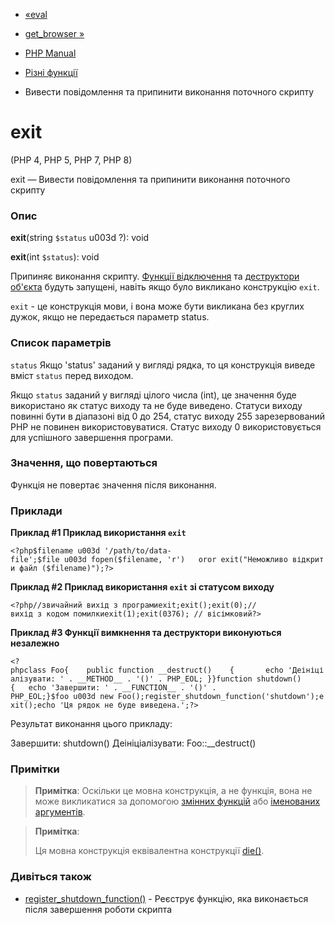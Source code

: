 - [«eval](function.eval.md)
- [get_browser »](function.get-browser.md)

- [PHP Manual](index.md)
- [Різні функції](ref.misc.md)
- Вивести повідомлення та припинити виконання поточного скрипту

# exit

(PHP 4, PHP 5, PHP 7, PHP 8)

exit — Вивести повідомлення та припинити виконання поточного скрипту

### Опис

**exit**(string `$status` u003d ?): void

**exit**(int `$status`): void

Припиняє виконання скрипту. [Функції
відключення](function.register-shutdown-function.md) та [деструктори
об'єкта](language.oop5.decon.md#language.oop5.decon.destructor) будуть
запущені, навіть якщо було викликано конструкцію `exit`.

`exit` - це конструкція мови, і вона може бути викликана без круглих
дужок, якщо не передається параметр status.

### Список параметрів

`status`
Якщо 'status' заданий у вигляді рядка, то ця конструкція виведе вміст
`status` перед виходом.

Якщо `status` заданий у вигляді цілого числа (int), це значення буде
використано як статус виходу та не буде виведено. Статуси виходу
повинні бути в діапазоні від 0 до 254, статус виходу 255 зарезервований
PHP не повинен використовуватися. Статус виходу 0 використовується для
успішного завершення програми.

### Значення, що повертаються

Функція не повертає значення після виконання.

### Приклади

**Приклад #1 Приклад використання `exit`**

` <?php$filename u003d '/path/to/data-file';$file u003d fopen($filename, 'r')   oror exit("Неможливо відкрити файл ($filename)");?> `

**Приклад #2 Приклад використання `exit` зі статусом виходу**

`<?php//звичайний вихід з програмиexit;exit();exit(0);//вихід з кодом помилкиexit(1);exit(0376); // вісімковий?> `

**Приклад #3 Функції вимкнення та деструктори виконуються незалежно**

` <?phpclass Foo{    public function __destruct()    {       echo 'Деініціалізувати: ' . __METHOD__ . '()' . PHP_EOL; }}function shutdown(){   echo 'Завершити: ' . __FUNCTION__ . '()' . PHP_EOL;}$foo u003d new Foo();register_shutdown_function('shutdown');exit();echo 'Ця рядок не буде виведена.';?> `

Результат виконання цього прикладу:

Завершити: shutdown()
Деініціалізувати: Foo::__destruct()

### Примітки

> **Примітка**: Оскільки це мовна конструкція, а не функція, вона
> не може викликатися за допомогою [змінних
> функцій](functions.variable-functions.md) або [іменованих
> аргументів](functions.arguments.md#functions.named-arguments).

> **Примітка**:
>
> Ця мовна конструкція еквівалентна конструкції
> [die()](function.die.md).

### Дивіться також

- [register_shutdown_function()](function.register-shutdown-function.md) -
Реєструє функцію, яка виконається після завершення роботи
скрипта
